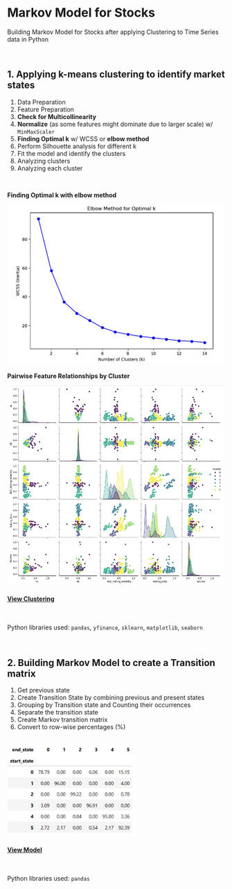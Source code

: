 # Markov Model for Stocks
Building Markov Model for Stocks after applying Clustering to Time Series data in Python

<br/>

## 1. Applying k-means clustering to identify market states
1. Data Preparation
2. Feature Preparation
3. **Check for Multicollinearity**
4. **Normalize** (as some features might dominate due to larger scale) w/ `MinMaxScaler`
5. **Finding Optimal k** w/ WCSS or **elbow method**
6. Perform Silhouette analysis for different k
7. Fit the model and identify the clusters
8. Analyzing clusters
9. Analyzing each cluster

<br/>

**Finding Optimal k with elbow method**

<img src="sc/elbow.JPG" alt="Description" width="500">
<br/>

**Pairwise Feature Relationships by Cluster**

<img src="sc/pairwise.JPG" alt="Description" width="500">

<br/>

#### [View Clustering](https://github.com/s1dewalker/Markov-Model-for-Stocks/blob/main/py_files/MarkovModel1_Clustering.ipynb)
<br/>

Python libraries used: `pandas`, `yfinance`, `sklearn`, `matplotlib`, `seaborn`

<br/>

## 2. Building Markov Model to create a Transition matrix
1. Get previous state
2. Create Transition State by combining previous and present states
3. Grouping by Transition state and Counting their occurrences
4. Separate the transition state
5. Create Markov transition matrix 
6. Convert to row-wise percentages (%)

<br/>
<img src="sc/trmat.JPG" alt="Description" width="300">

<br/>


#### [View Model](https://github.com/s1dewalker/Markov-Model-for-Stocks/blob/main/py_files/MarkovModel2-Building_MarkovModel.ipynb)
<br/>

Python libraries used: `pandas`
